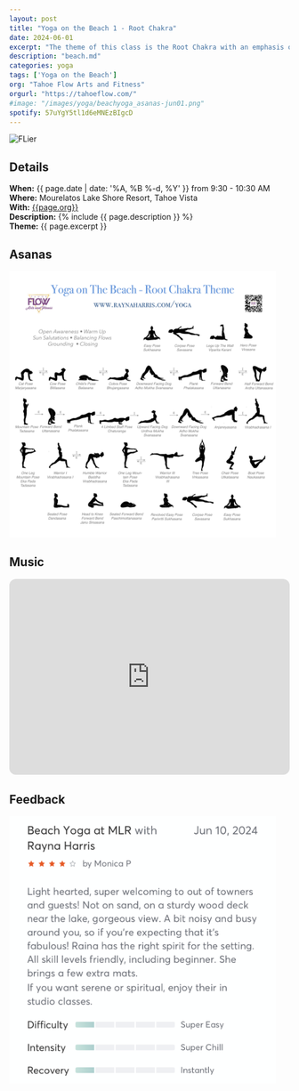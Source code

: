 ```yaml
---
layout: post
title: "Yoga on the Beach 1 - Root Chakra"
date: 2024-06-01
excerpt: "The theme of this class is the Root Chakra with an emphasis on grounding postures."
description: "beach.md" 
categories: yoga
tags: ['Yoga on the Beach']
org: "Tahoe Flow Arts and Fitness"
orgurl: "https://tahoeflow.com/"
#image: "/images/yoga/beachyoga_asanas-jun01.png" 
spotify: 57uYgY5tl1d6eMNEzBIgcD
---
```


<img src="/images/yoga/beachyoga_flier.png" alt="FLier" width="95%"/>

## Details

**When:** {{ page.date | date: '%A, %B %-d, %Y' }} from 9:30 - 10:30 AM    
**Where:** Mourelatos Lake Shore Resort, Tahoe Vista     
**With:** [{{page.org}}]({{page.orgurl}})      
**Description:** {% include {{ page.description }} %}   
**Theme:** {{ page.excerpt }}         
    
## Asanas

<img src="/images/yoga/beachyoga_asanas-jun01.png" alt="FLier" width="95%"/>

## Music

<iframe style="border-radius:12px" src="https://open.spotify.com/embed/playlist/{{ page.spotify }}?utm_source=generator" width="100%" height="352" frameBorder="0" allowfullscreen="" allow="autoplay; clipboard-write; encrypted-media; fullscreen; picture-in-picture" loading="lazy"></iframe>  


## Feedback 

<img src="/images/yoga/review1.png" alt="review" width="95%"/>
